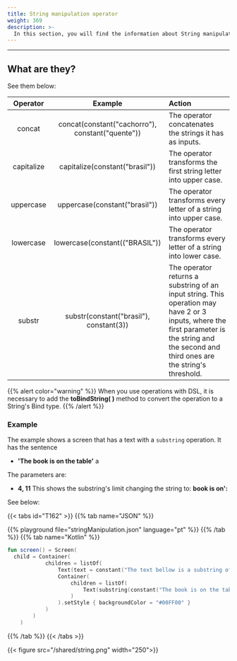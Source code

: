```yaml
---
title: String manipulation operator
weight: 369
description: >-
  In this section, you will find the information about String manipulation operator.
---
```


---

## What are they? 

See them below:

| Operator | Example | Action |
| :---: | :---: | :--- |
| concat | concat(constant("cachorro"), constant("quente")) | The operator concatenates the strings it has as inputs. |
| capitalize | capitalize(constant("brasil")) | The operator transforms the first string letter into upper case. |
| uppercase | uppercase(constant("brasil")) | The operator transforms every letter of a string into upper case. |
| lowercase | lowercase(constant(("BRASIL")) | The operator transforms every letter of a string into lower case. |
| substr | substr(constant("brasil"), constant(3)) |The operator returns a substring of an input string. This operation may have 2 or 3 inputs, where the first parameter is the string and the second and third ones are the string's threshold. |

{{% alert color="warning" %}}
 When you use operations with DSL, it is necessary to add the **toBindString( )** method to convert the operation to a String's Bind type.
 {{% /alert %}}

### Example

The example shows a screen that has a text with a `substring` operation.
It has the sentence
- **'The book is on the table'** a

The parameters are:
- **4, 11** 
This shows the substring's limit changing the string to: **book is on':**

See below:

{{< tabs id="T162" >}}
{{% tab name="JSON" %}}
<!-- json-playground:stringManipulation.json
{
  "_beagleComponent_" : "beagle:screenComponent",
  "child" : {
    "_beagleComponent_" : "beagle:container",
    "children" : [ {
      "_beagleComponent_" : "beagle:text",
      "text" : "The text bellow is a substring of `The book is on the table`."
    }, {
      "_beagleComponent_" : "beagle:text",
      "text" : "@{substr('The book is on the table', 4, 11)}",
      "style" : {
        "backgroundColor" : "#00FF00"
      }
    } ]
  }
}
-->
{{% playground file="stringManipulation.json" language="pt" %}}
{{% /tab %}}
{{% tab name="Kotlin" %}}
```kotlin
fun screen() = Screen(
  child = Container(
            children = listOf(
                Text(text = constant("The text bellow is a substring of `The book is on the table`.")),
                Container(
                    children = listOf(
                        Text(substring(constant("The book is on the table"), constant(4), constant(11)))
                    )
                ).setStyle { backgroundColor = "#00FF00" }
            )
        )
    )
```
{{% /tab %}}
{{< /tabs >}}

{{< figure src="/shared/string.png" width="250">}}
